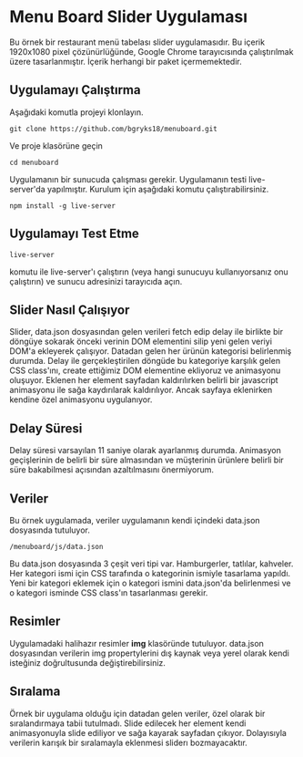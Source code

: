 # Menu Board Slider Uygulaması
Bu örnek bir restaurant menü tabelası slider uygulamasıdır.
Bu içerik 1920x1080 pixel çözünürlüğünde, Google Chrome tarayıcısında çalıştırılmak üzere tasarlanmıştır.
İçerik herhangi bir paket içermemektedir.


## Uygulamayı Çalıştırma

Aşağıdaki komutla projeyi klonlayın.

    git clone https://github.com/bgryks18/menuboard.git
Ve proje klasörüne geçin

    cd menuboard

Uygulamanın bir sunucuda çalışması gerekir.
Uygulamanın testi live-server'da yapılmıştır. 
Kurulum için aşağıdaki komutu çalıştırabilirsiniz.

    npm install -g live-server


## Uygulamayı Test Etme

    live-server
  komutu ile live-server'ı çalıştırın (veya hangi sunucuyu kullanıyorsanız onu çalıştırın) ve sunucu adresinizi tarayıcıda açın.
  
## Slider Nasıl Çalışıyor
  Slider, data.json dosyasından gelen verileri fetch edip delay ile birlikte bir döngüye sokarak önceki verinin DOM elementini silip yeni gelen veriyi DOM'a ekleyerek çalışıyor. 
Datadan gelen her ürünün kategorisi belirlenmiş durumda. Delay ile gerçekleştirilen döngüde bu kategoriye karşılık gelen CSS class'ını, create ettiğimiz DOM elementine ekliyoruz ve animasyonu oluşuyor.
Eklenen her element sayfadan kaldırılırken belirli bir javascript animasyonu ile sağa kaydırılarak kaldırılıyor.
Ancak sayfaya eklenirken kendine özel animasyonu uygulanıyor.

## Delay Süresi
Delay süresi varsayılan 11 saniye olarak ayarlanmış durumda. Animasyon geçişlerinin de belirli bir süre almasından ve müşterinin ürünlere belirli bir süre bakabilmesi açısından azaltılmasını önermiyorum.

## Veriler

Bu örnek uygulamada, veriler uygulamanın kendi içindeki data.json dosyasında tutuluyor.

    /menuboard/js/data.json
  Bu data.json dosyasında 3 çeşit veri tipi var. Hamburgerler, tatlılar, kahveler. 
  Her kategori ismi için CSS tarafında o kategorinin ismiyle tasarlama yapıldı.
  Yeni bir kategori eklemek için o kategori ismini data.json'da belirlenmesi ve o kategori isminde CSS class'ın tasarlanması gerekir.
   

## Resimler

Uygulamadaki halihazır resimler **img** klasöründe tutuluyor.
data.json dosyasından verilerin img propertylerini dış kaynak veya yerel olarak kendi isteğiniz doğrultusunda değiştirebilirsiniz.

## Sıralama

Örnek bir uygulama olduğu için datadan gelen veriler, özel olarak bir sıralandırmaya tabii tutulmadı.
Slide edilecek her element kendi animasyonuyla slide ediliyor ve sağa kayarak sayfadan çıkıyor. Dolayısıyla verilerin karışık bir sıralamayla eklenmesi sliderı bozmayacaktır. 
